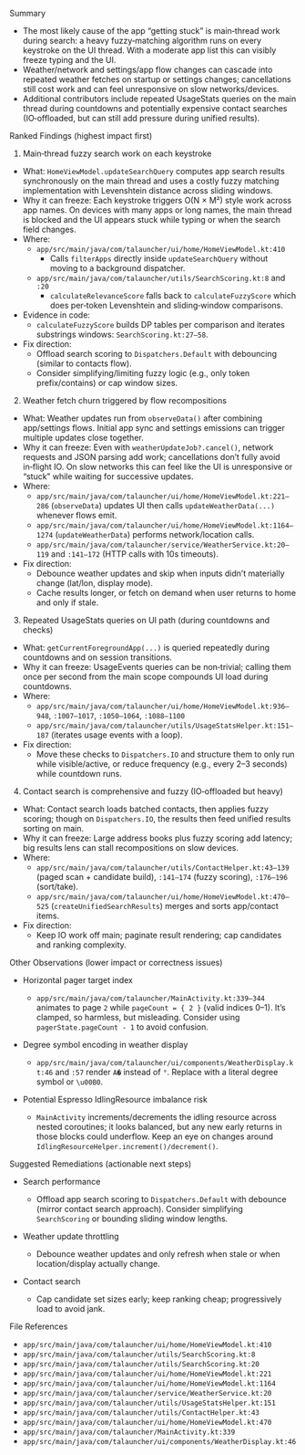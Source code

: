 Summary

- The most likely cause of the app “getting stuck” is main‑thread work during search: a heavy fuzzy‑matching algorithm runs on every keystroke on the UI thread. With a moderate app list this can visibly freeze typing and the UI.
- Weather/network and settings/app flow changes can cascade into repeated weather fetches on startup or settings changes; cancellations still cost work and can feel unresponsive on slow networks/devices.
- Additional contributors include repeated UsageStats queries on the main thread during countdowns and potentially expensive contact searches (IO‑offloaded, but can still add pressure during unified results).

Ranked Findings (highest impact first)

1) Main‑thread fuzzy search work on each keystroke
- What: `HomeViewModel.updateSearchQuery` computes app search results synchronously on the main thread and uses a costly fuzzy matching implementation with Levenshtein distance across sliding windows.
- Why it can freeze: Each keystroke triggers O(N × M²) style work across app names. On devices with many apps or long names, the main thread is blocked and the UI appears stuck while typing or when the search field changes.
- Where:
  - `app/src/main/java/com/talauncher/ui/home/HomeViewModel.kt:410`
    - Calls `filterApps` directly inside `updateSearchQuery` without moving to a background dispatcher.
  - `app/src/main/java/com/talauncher/utils/SearchScoring.kt:8` and `:20`
    - `calculateRelevanceScore` falls back to `calculateFuzzyScore` which does per‑token Levenshtein and sliding‑window comparisons.
- Evidence in code:
  - `calculateFuzzyScore` builds DP tables per comparison and iterates substrings windows: `SearchScoring.kt:27–58`.
- Fix direction:
  - Offload search scoring to `Dispatchers.Default` with debouncing (similar to contacts flow).
  - Consider simplifying/limiting fuzzy logic (e.g., only token prefix/contains) or cap window sizes.

2) Weather fetch churn triggered by flow recompositions
- What: Weather updates run from `observeData()` after combining app/settings flows. Initial app sync and settings emissions can trigger multiple updates close together.
- Why it can freeze: Even with `weatherUpdateJob?.cancel()`, network requests and JSON parsing add work; cancellations don’t fully avoid in‑flight IO. On slow networks this can feel like the UI is unresponsive or “stuck” while waiting for successive updates.
- Where:
  - `app/src/main/java/com/talauncher/ui/home/HomeViewModel.kt:221–286` (`observeData`) updates UI then calls `updateWeatherData(...)` whenever flows emit.
  - `app/src/main/java/com/talauncher/ui/home/HomeViewModel.kt:1164–1274` (`updateWeatherData`) performs network/location calls.
  - `app/src/main/java/com/talauncher/service/WeatherService.kt:20–119` and `:141–172` (HTTP calls with 10s timeouts).
- Fix direction:
  - Debounce weather updates and skip when inputs didn’t materially change (lat/lon, display mode).
  - Cache results longer, or fetch on demand when user returns to home and only if stale.

3) Repeated UsageStats queries on UI path (during countdowns and checks)
- What: `getCurrentForegroundApp(...)` is queried repeatedly during countdowns and on session transitions.
- Why it can freeze: UsageEvents queries can be non‑trivial; calling them once per second from the main scope compounds UI load during countdowns.
- Where:
  - `app/src/main/java/com/talauncher/ui/home/HomeViewModel.kt:936–948`, `:1007–1017`, `:1050–1064`, `:1088–1100`
  - `app/src/main/java/com/talauncher/utils/UsageStatsHelper.kt:151–187` (iterates usage events with a loop).
- Fix direction:
  - Move these checks to `Dispatchers.IO` and structure them to only run while visible/active, or reduce frequency (e.g., every 2–3 seconds) while countdown runs.

4) Contact search is comprehensive and fuzzy (IO‑offloaded but heavy)
- What: Contact search loads batched contacts, then applies fuzzy scoring; though on `Dispatchers.IO`, the results then feed unified results sorting on main.
- Why it can freeze: Large address books plus fuzzy scoring add latency; big results lens can stall recompositions on slow devices.
- Where:
  - `app/src/main/java/com/talauncher/utils/ContactHelper.kt:43–139` (paged scan + candidate build), `:141–174` (fuzzy scoring), `:176–196` (sort/take).
  - `app/src/main/java/com/talauncher/ui/home/HomeViewModel.kt:470–525` (`createUnifiedSearchResults`) merges and sorts app/contact items.
- Fix direction:
  - Keep IO work off main; paginate result rendering; cap candidates and ranking complexity.

Other Observations (lower impact or correctness issues)

- Horizontal pager target index
  - `app/src/main/java/com/talauncher/MainActivity.kt:339–344` animates to page `2` while `pageCount = { 2 }` (valid indices 0–1). It’s clamped, so harmless, but misleading. Consider using `pagerState.pageCount - 1` to avoid confusion.

- Degree symbol encoding in weather display
  - `app/src/main/java/com/talauncher/ui/components/WeatherDisplay.kt:46` and `:57` render `A�` instead of `°`. Replace with a literal degree symbol or `\u00B0`.

- Potential Espresso IdlingResource imbalance risk
  - `MainActivity` increments/decrements the idling resource across nested coroutines; it looks balanced, but any new early returns in those blocks could underflow. Keep an eye on changes around `IdlingResourceHelper.increment()/decrement()`.

Suggested Remediations (actionable next steps)

- Search performance
  - Offload app search scoring to `Dispatchers.Default` with debounce (mirror contact search approach). Consider simplifying `SearchScoring` or bounding sliding window lengths.

- Weather update throttling
  - Debounce weather updates and only refresh when stale or when location/display actually change.

- Contact search
  - Cap candidate set sizes early; keep ranking cheap; progressively load to avoid jank.

File References

- `app/src/main/java/com/talauncher/ui/home/HomeViewModel.kt:410`
- `app/src/main/java/com/talauncher/utils/SearchScoring.kt:8`
- `app/src/main/java/com/talauncher/utils/SearchScoring.kt:20`
- `app/src/main/java/com/talauncher/ui/home/HomeViewModel.kt:221`
- `app/src/main/java/com/talauncher/ui/home/HomeViewModel.kt:1164`
- `app/src/main/java/com/talauncher/service/WeatherService.kt:20`
- `app/src/main/java/com/talauncher/utils/UsageStatsHelper.kt:151`
- `app/src/main/java/com/talauncher/utils/ContactHelper.kt:43`
- `app/src/main/java/com/talauncher/ui/home/HomeViewModel.kt:470`
- `app/src/main/java/com/talauncher/MainActivity.kt:339`
- `app/src/main/java/com/talauncher/ui/components/WeatherDisplay.kt:46`

